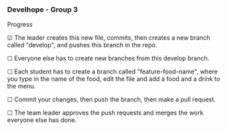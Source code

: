 ### Develhope - Group 3

Progress 

&#x2611; The leader creates this new file, commits, then creates a new branch called "develop", and pushes this branch in the repo.

&#x2610; Everyone else has to create new branches from this develop branch.

&#x2610; Each student has to create a branch called "feature-food-name", where you type in the name of the food, edit the file and add a food and a drink to the menu.

&#x2610; Commit your changes, then push the branch, then make a pull request.

&#x2610; The team leader approves the push requests and merges the work everyone else has done.`